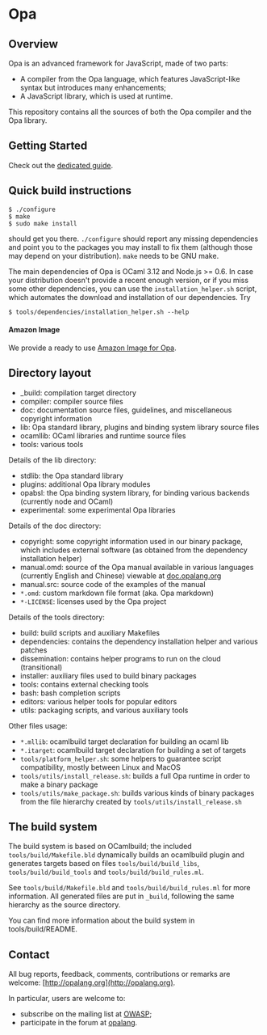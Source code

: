# Opa #

## Overview ##

Opa is an advanced framework for JavaScript, made of two parts:

* A compiler from the Opa language, which features JavaScript-like syntax but introduces many enhancements;
* A JavaScript library, which is used at runtime.

This repository contains all the sources of both the Opa compiler and the Opa library.

## Getting Started ##

Check out the [dedicated guide](https://github.com/MLstate/opalang/wiki/Getting-started).

## Quick build instructions ##

    $ ./configure
    $ make
    $ sudo make install

should get you there. `./configure` should report any missing dependencies and
point you to the packages you may install to fix them (although those may depend
on your distribution). `make` needs to be GNU make.

The main dependencies of Opa is OCaml 3.12 and Node.js >= 0.6. In case your distribution doesn't provide a recent enough version, or if you miss some other dependencies, you can use the `installation_helper.sh` script, which automates the download and
installation of our dependencies. Try

    $ tools/dependencies/installation_helper.sh --help

#### Amazon Image

We provide a ready to use [Amazon Image for Opa](https://github.com/MLstate/opalang/wiki/Amazon-Image-for-Opa).

## Directory layout ##

* \_build: compilation target directory
* compiler: compiler source files
* doc: documentation source files, guidelines, and miscellaneous copyright information
* lib: Opa standard library, plugins and binding system library source files
* ocamllib: OCaml libraries and runtime source files
* tools: various tools

Details of the lib directory:

* stdlib: the Opa standard library
* plugins: additional Opa library modules
* opabsl: the Opa binding system library, for binding various backends (currently node and OCaml)
* experimental: some experimental Opa libraries

Details of the doc directory:

* copyright: some copyright information used in our binary package, which
  includes external software (as obtained from the dependency installation
  helper)
* manual.omd: source of the Opa manual available in various languages (currently English and Chinese) viewable at [doc.opalang.org](http://doc.opalang.org)
* manual.src: source code of the examples of the manual
* `*.omd`: custom markdown file format (aka. Opa markdown)
* `*-LICENSE`: licenses used by the Opa project

Details of the tools directory:

* build: build scripts and auxiliary Makefiles
* dependencies: contains the dependency installation helper and various patches
* dissemination: contains helper programs to run on the cloud (transitional)
* installer: auxiliary files used to build binary packages
* tools: contains external checking tools
* bash: bash completion scripts
* editors: various helper tools for popular editors
* utils: packaging scripts, and various auxiliary tools

Other files usage:

* `*.mllib`: ocamlbuild target declaration for building an ocaml lib
* `*.itarget`: ocamlbuild target declaration for building a set of targets
* `tools/platform_helper.sh`: some helpers to guarantee script compatibility, mostly
  between Linux and MacOS
* `tools/utils/install_release.sh`: builds a full Opa runtime in order to make a binary package
* `tools/utils/make_package.sh`: builds various kinds of binary packages from the file
  hierarchy created by `tools/utils/install_release.sh`

## The build system ##

The build system is based on OCamlbuild; the included `tools/build/Makefile.bld`
dynamically builds an ocamlbuild plugin and generates targets based on files
`tools/build/build_libs`, `tools/build/build_tools` and `tools/build/build_rules.ml`.

See `tools/build/Makefile.bld` and `tools/build/build_rules.ml` for more information. All generated files are put in `_build`, following the same hierarchy as the source directory.

You can find more information about the build system in tools/build/README.

Contact
-------

All bug reports, feedback, comments, contributions or remarks are welcome: [http://opalang.org](http://opalang.org).

In particular, users are welcome to:
* subscribe on the mailing list at [OWASP](https://lists.owasp.org/listinfo/opa);
* participate in the forum at [opalang](http://forum.opalang.org).
